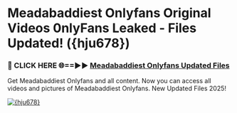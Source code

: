 # Meadabaddiest Onlyfans Original Videos 0nlyFans Leaked - Files Updated! ({hju678})

<h3>🔴 CLICK HERE 🌐==►► <a href="https://tinyurl.com/ms9xzufz" rel="nofollow">Meadabaddiest Onlyfans Updated Files</a></h3>

Get Meadabaddiest Onlyfans and all content. Now you can access all videos and pictures of Meadabaddiest Onlyfans. New Updated Files 2025!

[![{hju678}](https://i.imgur.com/PQ7UWWw.gif)](https://tinyurl.com/ms9xzufz)